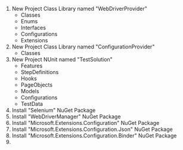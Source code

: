 1. New Project Class Library named "WebDriverProvider"
	- Classes
	- Enums
	- Interfaces
	- Configurations
	- Extensions
1. New Project Class Library named "ConfigurationProvider"
	- Classes
1. New Project NUnit named "TestSolution"
	- Features
	- StepDefinitions
	- Hooks
	- PageObjects
	- Models
	- Configurations
	- TestData
1. Install "Selenium" NuGet Package
1. Install "WebDriverManager" NuGet Package
1. Install "Microsoft.Extensions.Configuration" NuGet Package
1. Install "Microsoft.Extensions.Configuration.Json" NuGet Package
1. Install "Microsoft.Extensions.Configuration.Binder" NuGet Package
1. 
